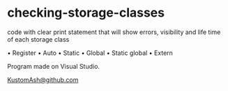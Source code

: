 # checking-storage-classes
 code with clear print statement that will show errors, visibility and life time of each storage class

• Register 
• Auto 
• Static 
• Global 
• Static global 
• Extern 


 
Program made on Visual Studio.

KustomAsh@github.com
